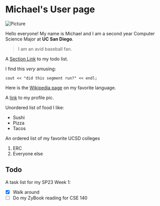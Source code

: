 # Michael's User page
![Picture](https://www.hawaii-guide.com/images/made/waikiki-things-to-do_2500_1708_95_s_1600_900_95_s_c1_c_b_0_0.jpg)

Hello everyone! My name is Michael and I am a second year Computer Science Major
at **UC San Diego**.

> I am an avid baseball fan.

A [Section Link](##Todo) to my todo list.

I find this *very* amusing:

```
cout << "did this segment run?" << endl;
```

Here is the [Wikipedia page](https://en.wikipedia.org/wiki/C%2B%2B) on my favorite language.

A [link](pfp.jpg) to my profile pic.


Unordered list of food I like:
- Sushi
- Pizza
- Tacos

An ordered list of my favorite UCSD colleges
1. ERC
2. Everyone else

## Todo
A task list for my SP23 Week 1:
- [x] Walk around
- [ ] Do my ZyBook reading for CSE 140
